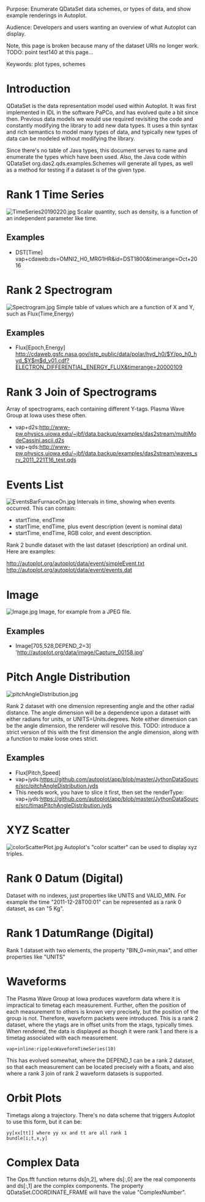Purpose: Enumerate QDataSet data schemes, or types of data, and show
example renderings in Autoplot.

Audience: Developers and users wanting an overview of what Autoplot can
display.

Note, this page is broken because many of the dataset URIs no longer
work. TODO: point test140 at this page...

Keywords: plot types, schemes

# Introduction

QDataSet is the data representation model used within Autoplot. It was
first implemented in IDL in the software PaPCo, and has evolved quite a
bit since then. Previous data models we would use required revisiting
the code and constantly modifying the library to add new data types. It
uses a thin syntax and rich semantics to model many types of data, and
typically new types of data can be modeled without modifying the
library.

Since there's no table of Java types, this document serves to name and
enumerate the types which have been used. Also, the Java code within
QDataSet org.das2.qds.examples.Schemes will generate all types, as well
as a method for testing if a dataset is of the given type.

# Rank 1 Time Series

![TimeSeries20190220.jpg](TimeSeries20190220.jpg
"TimeSeries20190220.jpg") Scalar quantity, such as density, is a
function of an independent parameter like time.

## Examples

  - DST\[Time\]
    vap+cdaweb:ds=OMNI2\_H0\_MRG1HR\&id=DST1800\&timerange=Oct+2016

# Rank 2 Spectrogram

![Spectrogram.jpg](Spectrogram.jpg "Spectrogram.jpg") Simple table of
values which are a function of X and Y, such as Flux(Time,Energy)

## Examples

  - Flux\[Epoch,Energy\]
    <http://cdaweb.gsfc.nasa.gov/istp_public/data/polar/hyd_h0/$Y/po_h0_hyd_$Y$m$d_v01.cdf?ELECTRON_DIFFERENTIAL_ENERGY_FLUX&timerange=20000109>

# Rank 3 Join of Spectrograms

Array of spectrograms, each containing different Y-tags. Plasma Wave
Group at Iowa uses these often.

  - vap+d2s:<http://www-pw.physics.uiowa.edu/~jbf/data.backup/examples/das2stream/multiModeCassini.ascii.d2s>
  - vap+qds:<http://www-pw.physics.uiowa.edu/~jbf/data.backup/examples/das2stream/waves_srv_2011_221T16_test.qds>

# Events List

![EventsBarFurnaceOn.jpg](EventsBarFurnaceOn.jpg
"EventsBarFurnaceOn.jpg") Intervals in time, showing when events
occurred. This can contain:

  - startTime, endTime
  - startTime, endTime, plus event description (event is nominal data)
  - startTime, endTime, RGB color, and event description.

Rank 2 bundle dataset with the last dataset (description) an ordinal
unit. Here are examples:

<http://autoplot.org/autoplot/data/event/simpleEvent.txt>
<http://autoplot.org/autoplot/data/event/events.dat>

# Image

![Image.jpg](Image.jpg "Image.jpg") Image, for example from a JPEG file.

## Examples

  - Image\[705,528,DEPEND\_2=3\]
    '<http://autoplot.org/data/image/Capture_00158.jpg>'

# Pitch Angle Distribution

![pitchAngleDistribution.jpg](pitchAngleDistribution.jpg
"pitchAngleDistribution.jpg")

Rank 2 dataset with one dimension representing angle and the other
radial distance. The angle dimension will be a dependence upon a dataset
with either radians for units, or UNITS=Units.degrees. Note either
dimension can be the angle dimension, the renderer will resolve this.
TODO: introduce a strict version of this with the first dimension the
angle dimension, along with a function to make loose ones strict.

## Examples

  - Flux\[Pitch,Speed\]
  - vap+jyds:<https://github.com/autoplot/app/blob/master/JythonDataSource/src/pitchAngleDistribution.jyds>
  - This needs work, you have to slice it first, then set the
    renderType:
    vap+jyds:<https://github.com/autoplot/app/blob/master/JythonDataSource/src/timasPitchAngleDistribution.jyds>

# XYZ Scatter

![colorScatterPlot.jpg](colorScatterPlot.jpg "colorScatterPlot.jpg")
Autoplot's "color scatter" can be used to display xyz triples.

# Rank 0 Datum (Digital)

Dataset with no indexes, just properties like UNITS and VALID\_MIN. For
example the time "2011-12-28T00:01" can be represented as a rank 0
dataset, as can "5 Kg".

# Rank 1 DatumRange (Digital)

Rank 1 dataset with two elements, the property "BIN\_0=min,max", and
other properties like "UNITS"

# Waveforms

The Plasma Wave Group at Iowa produces waveform data where it is
impractical to timetag each measurement. Further, often the position of
each measurement to others is known very precisely, but the position of
the group is not. Therefore, waveform packets were introduced. This is a
rank 2 dataset, where the ytags are in offset units from the xtags,
typically times. When rendered, the data is displayed as though it were
rank 1 and there is a timetag associated with each measurement.

```
vap+inline:ripplesWaveformTimeSeries(10)
```

This has evolved somewhat, where the DEPEND\_1 can be a rank 2 dataset,
so that each measurement can be located precisely with a floats, and
also where a rank 3 join of rank 2 waveform datasets is supported.

# Orbit Plots

Timetags along a trajectory. There's no data scheme that triggers
Autoplot to use this form, but it can be:

```
yy[xx[tt]] where yy xx and tt are all rank 1
bundle[i;t,x,y]
```

# Complex Data

The Ops.fft function returns ds\[n,2\], where ds\[:,0\] are the real
components and ds\[:,1\] are the complex components. The property
QDataSet.COORDINATE\_FRAME will have the value "ComplexNumber".

